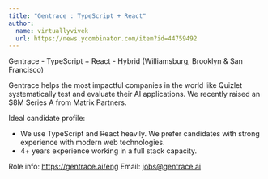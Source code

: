 ```yaml
---
title: "Gentrace : TypeScript + React"
author:
  name: virtuallyvivek
  url: https://news.ycombinator.com/item?id=44759492
---
```


<JobNavigation />

Gentrace - TypeScript + React - Hybrid (Williamsburg, Brooklyn &amp; San Francisco)

Gentrace helps the most impactful companies in the world like Quizlet systematically test and evaluate their AI applications. We recently raised an $8M Series A from Matrix Partners.

Ideal candidate profile: 
- We use TypeScript and React heavily. We prefer candidates with strong experience with modern web technologies. 
- 4+ years experience working in a full stack capacity.

Role info: <a href="https:&#x2F;&#x2F;gentrace.ai&#x2F;eng" rel="nofollow">https:&#x2F;&#x2F;gentrace.ai&#x2F;eng</a> 
Email: jobs@gentrace.ai
<JobApplication />
